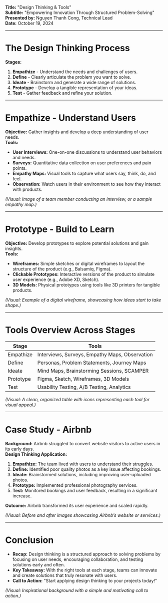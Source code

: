 **Title:** "Design Thinking & Tools"  
**Subtitle:** "Empowering Innovation Through Structured Problem-Solving"  
**Presented by:** Nguyen Thanh Cong, Technical Lead  
**Date:** October 19, 2024

---

# **The Design Thinking Process**
**Stages:**
1. **Empathize** - Understand the needs and challenges of users.
2. **Define** - Clearly articulate the problem you want to solve.
3. **Ideate** - Brainstorm and generate a wide range of solutions.
4. **Prototype** - Develop a tangible representation of your ideas.
5. **Test** - Gather feedback and refine your solution.

---

# **Empathize - Understand Users**
**Objective:** Gather insights and develop a deep understanding of user needs.  
**Tools:**
- **User Interviews:** One-on-one discussions to understand user behaviors and needs.
- **Surveys:** Quantitative data collection on user preferences and pain points.
- **Empathy Maps:** Visual tools to capture what users say, think, do, and feel.
- **Observation:** Watch users in their environment to see how they interact with products.

*(Visual: Image of a team member conducting an interview, or a sample empathy map.)*

---

# **Prototype - Build to Learn**
**Objective:** Develop prototypes to explore potential solutions and gain insights.  
**Tools:**
- **Wireframes:** Simple sketches or digital wireframes to layout the structure of the product (e.g., Balsamiq, Figma).
- **Clickable Prototypes:** Interactive versions of the product to simulate user experience (e.g., Adobe XD, Sketch).
- **3D Models:** Physical prototypes using tools like 3D printers for tangible products.

*(Visual: Example of a digital wireframe, showcasing how ideas start to take shape.)*

---

# **Tools Overview Across Stages**
| **Stage**     | **Tools**                         |
|---------------|----------------------------------|
| Empathize     | Interviews, Surveys, Empathy Maps, Observation |
| Define        | Personas, Problem Statements, Journey Maps      |
| Ideate        | Mind Maps, Brainstorming Sessions, SCAMPER      |
| Prototype     | Figma, Sketch, Wireframes, 3D Models            |
| Test          | Usability Testing, A/B Testing, Analytics       |

*(Visual: A clean, organized table with icons representing each tool for visual appeal.)*

---

# **Case Study - Airbnb**
**Background:** Airbnb struggled to convert website visitors to active users in its early days.  
**Design Thinking Application:**
1. **Empathize:** The team lived with users to understand their struggles.
2. **Define:** Identified poor quality photos as a key issue affecting bookings.
3. **Ideate:** Brainstormed solutions, including improving user-uploaded photos.
4. **Prototype:** Implemented professional photography services.
5. **Test:** Monitored bookings and user feedback, resulting in a significant increase.

**Outcome:** Airbnb transformed its user experience and scaled rapidly.

*(Visual: Before and after images showcasing Airbnb’s website or services.)*

---

# **Conclusion**
- **Recap:** Design thinking is a structured approach to solving problems by focusing on user needs, encouraging collaboration, and testing solutions early and often.
- **Key Takeaway:** With the right tools at each stage, teams can innovate and create solutions that truly resonate with users.
- **Call to Action:** "Start applying design thinking to your projects today!"

*(Visual: Inspirational background with a simple and motivating call to action.)*
